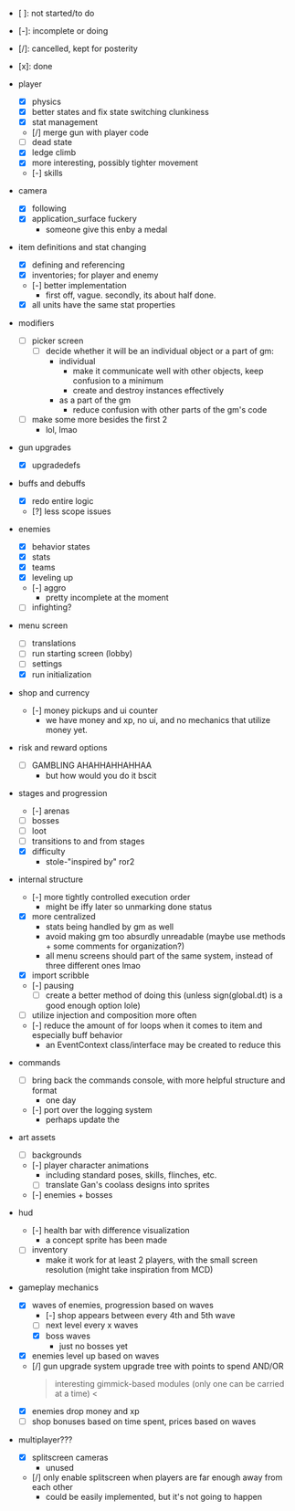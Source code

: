 - [ ]: not started/to do
- [-]: incomplete or doing
- [/]: cancelled, kept for posterity
- [x]\: done

- player
    - [x] physics
    - [x] better states and fix state switching clunkiness
    - [x] stat management
    - [/] merge gun with player code
    - [ ] dead state
    - [x] ledge climb
    - [x] more interesting, possibly tighter movement
    - [-] skills

- camera
    - [x] following
    - [x] application_surface fuckery
        - someone give this enby a medal

- item definitions and stat changing
    - [x] defining and referencing
    - [x] inventories; for player and enemy
    - [-] better implementation
        - first off, vague. secondly, its about half done.
    - [x] all units have the same stat properties

- modifiers
    - [ ] picker screen
        - [ ] decide whether it will be an individual object or a part of gm:
            - individual
                - make it communicate well with other objects, keep confusion to a minimum
                - create and destroy instances effectively
            - as a part of the gm
                - reduce confusion with other parts of the gm's code
    - [ ] make some more besides the first 2
        - lol, lmao

- gun upgrades
    - [x] upgradedefs

- buffs and debuffs
    - [x] redo entire logic
    - [?] less scope issues

- enemies
    - [x] behavior states
    - [x] stats
    - [x] teams
    - [x] leveling up
    - [-] aggro
        - pretty incomplete at the moment
    - [ ] infighting?

- menu screen
    - [ ] translations
    - [ ] run starting screen (lobby)
    - [ ] settings
    - [x] run initialization

- shop and currency
    - [-] money pickups and ui counter
        - we have money and xp, no ui, and no mechanics that utilize money yet.

- risk and reward options
    - [ ] GAMBLING AHAHHAHHAHHAA
        - but how would you do it bscit

- stages and progression
    - [-] arenas
    - [ ] bosses
    - [ ] loot
    - [ ] transitions to and from stages
    - [x] difficulty
        - stole-"inspired by" ror2

- internal structure
    - [-] more tightly controlled execution order
        - might be iffy later so unmarking done status
    - [x] more centralized
        - stats being handled by gm as well
        - avoid making gm too absurdly unreadable (maybe use methods + some comments for organization?)
        - all menu screens should part of the same system, instead of three different ones lmao
    - [x] import scribble
    - [-] pausing
        - [ ] create a better method of doing this (unless sign(global.dt) is a good enough option lole)
    - [ ] utilize injection and composition more often
    - [-] reduce the amount of for loops when it comes to item and especially buff behavior
        - an EventContext class/interface may be created to reduce this

- commands
    - [ ] bring back the commands console, with more helpful structure and format
        - one day
    - [-] port over the logging system
        - perhaps update the 

- art assets
    - [ ] backgrounds
    - [-] player character animations
        - including standard poses, skills, flinches, etc.
        - [ ] translate Gan's coolass designs into sprites
    - [-] enemies + bosses

- hud
    - [-] health bar with difference visualization
        - a concept sprite has been made
    - [ ] inventory
        - make it work for at least 2 players, with the small screen resolution (might take inspiration from MCD)

- gameplay mechanics
    - [x] waves of enemies, progression based on waves
        - [-] shop appears between every 4th and 5th wave
        - [ ] next level every x waves
        - [x] boss waves
            - just no bosses yet
    - [x] enemies level up based on waves
    - [/] gun upgrade system
        upgrade tree with points to spend
        AND/OR
        > interesting gimmick-based modules (only one can be carried at a time) <
    - [x] enemies drop money and xp
    - [ ] shop bonuses based on time spent, prices based on waves

- multiplayer???
    - [x] splitscreen cameras
        - unused
    - [/] only enable splitscreen when players are far enough away from each other
        - could be easily implemented, but it's not going to happen
